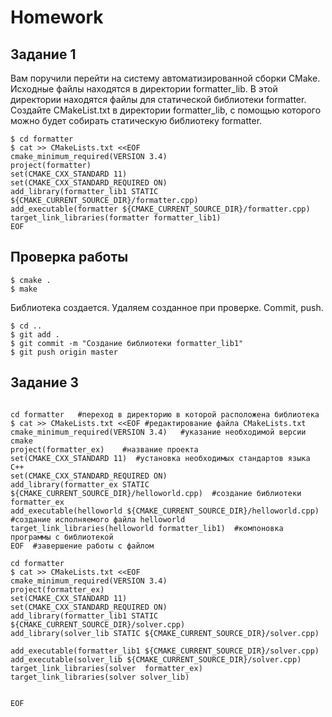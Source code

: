 
# Homework
## Задание 1
Вам поручили перейти на систему автоматизированной сборки CMake. Исходные файлы находятся в директории formatter_lib. В этой директории находятся файлы для статической библиотеки formatter. Создайте CMakeList.txt в директории formatter_lib, с помощью которого можно будет собирать статическую библиотеку formatter.

```ShellSession
$ cd formatter
$ cat >> CMakeLists.txt <<EOF
cmake_minimum_required(VERSION 3.4) 
project(formatter)
set(CMAKE_CXX_STANDARD 11)
set(CMAKE_CXX_STANDARD_REQUIRED ON)
add_library(formatter_lib1 STATIC ${CMAKE_CURRENT_SOURCE_DIR}/formatter.cpp) 
add_executable(formatter ${CMAKE_CURRENT_SOURCE_DIR}/formatter.cpp)
target_link_libraries(formatter formatter_lib1)
EOF
```
## Проверка работы

```ShellSession
$ cmake .
$ make
```
Библиотека создается. Удаляем созданное при проверке. Commit, push.

```ShellSession
$ cd ..
$ git add .
$ git commit -m "Создание библиотеки formatter_lib1"
$ git push origin master
```
## Задание 3
```ShellSession

cd formatter   #переход в директорию в которой расположена библиотека
$ cat >> CMakeLists.txt <<EOF #редактирование файла CMakeLists.txt
cmake_minimum_required(VERSION 3.4)   #указание необходимой версии cmake
project(formatter_ex)    #название проекта
set(CMAKE_CXX_STANDARD 11)  #установка необходимых стандартов языка С++
set(CMAKE_CXX_STANDARD_REQUIRED ON)
add_library(formatter_ex STATIC ${CMAKE_CURRENT_SOURCE_DIR}/helloworld.cpp)  #создание библиотеки formatter_ex
add_executable(helloworld ${CMAKE_CURRENT_SOURCE_DIR}/helloworld.cpp)    #создание исполняемого файла helloworld
target_link_libraries(helloworld formatter_lib1)  #компоновка программы с библиотекой
EOF  #завершение работы с файлом

cd formatter
$ cat >> CMakeLists.txt <<EOF
cmake_minimum_required(VERSION 3.4)
project(formatter_ex)
set(CMAKE_CXX_STANDARD 11)
set(CMAKE_CXX_STANDARD_REQUIRED ON)
add_library(formatter_lib1 STATIC ${CMAKE_CURRENT_SOURCE_DIR}/solver.cpp)
add_library(solver_lib STATIC ${CMAKE_CURRENT_SOURCE_DIR}/solver.cpp)

add_executable(formatter_lib1 ${CMAKE_CURRENT_SOURCE_DIR}/solver.cpp)
add_executable(solver_lib ${CMAKE_CURRENT_SOURCE_DIR}/solver.cpp)
target_link_libraries(solver  formatter_ex)
target_link_libraries(solver solver_lib)


EOF
```

